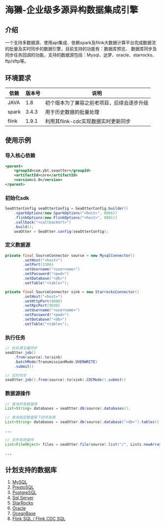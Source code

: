 # 海獭-企业级多源异构数据集成引擎

## 介绍
一个支持多数据源、使用api集成、依赖spark及flink大数据计算平台完成数据流的批量及实时同步的数据引擎，目前支持的功能有：数据库预览、
数据库同步及同步任务回调的功能，支持的数据源包括：Mysql、达梦、oracle、starrocks、ftp/sftp等。

## 环境要求
| 依赖    | 版本号   | 说明                     |
|-------|-------|------------------------|
| JAVA  | 1.8   | 初个版本为了兼容之前老项目，后续会逐步升级  |
| spark | 3.4.3 | 用于历史数据的批量处理            |
| flink | 1.9.1 | 利用其flink-cdc实现数据实时更新同步 |

## 使用示例

### 导入核心依赖
``` xml
<parent>
    <groupId>com.ybt.seaotter</groupId>
    <artifactId>core</artifactId>
    <version>1.0</version>
</parent>
```

### 初始化sdk
```java
SeaOtterConfig seaOtterConfig = SeaOtterConfig.builder()
    .sparkOptions(new SparkOptions("<host>", 6066))
    .flinkOptions(new FlinkOptions("<host>", 8081))
    .callback("<callbackUrl>")
    .build();
    seaOtter = SeaOtter.config(seaOtterConfig);
```

### 定义数据源
```java
private final SourceConnector source = new MysqlConnector()
        .setHost("<host>")
        .setPort(3306)
        .setUsername("<username>")
        .setPassword("<pwd>")
        .setDatabase("<db>")
        .setTable("<table>");

private final SourceConnector sink = new StarrocksConnector()
        .setHost("<host>")
        .setHttpPort(8080)
        .setRpcPort(9030)
        .setUsername("<username>")
        .setPassword("<pwd>")
        .setDatabase("<db>")
        .setTable("<table>");
```

### 执行任务
```java
// 批处理全量同步
seaOtter.job()
    .from(source).to(sink)
    .batchMode(TransmissionMode.OVERWRITE)
    .submit()

// 实时同步
seaOtter.job().from(source).to(sink).CDCMode().submit()
```

### 数据源操作
```java
// 查询所有数据库
List<String> databases = seaOtter.db(source).databases();

// 查询指定数据库下的所有表
List<String> databases = seaOtter.db(source).database("<db>").tables();

...

// 文件系统操作
List<FileObject> files = seaOtter.file(source).list("/", Lists.newArrayList("txt, csv"));

...
```

## 计划支持的数据库
1. [MySQL](https://github.com/antlr/grammars-v4/tree/master/sql/mysql)
2. [PrestoSQL](https://github.com/prestosql/presto/tree/master/presto-parser/src/main/antlr4/io/prestosql/sql/parser)
3. [PostgreSQL](https://github.com/pgcodekeeper/pgcodekeeper/tree/master/apgdiff/antlr-src)
5. [Sql Server](https://github.com/antlr/grammars-v4/tree/master/sql/tsql)
6. [StarRocks](https://github.com/StarRocks/starrocks/tree/main/fe/fe-core/src/main/java/com/starrocks/sql/parser)
7. [Oracle](https://github.com/antlr/grammars-v4/tree/master/sql/plsql)
8. [OceanBase](https://github.com/oceanbase/odc/tree/main/libs/ob-sql-parser)
9. [Flink SQL / Flink CDC SQL](https://github.com/DTStack/dt-sql-parser/tree/main/src/grammar/flinksql)


